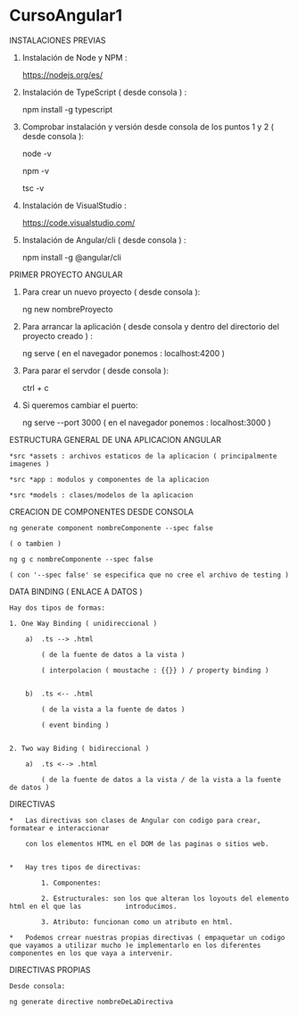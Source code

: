 # CursoAngular1

INSTALACIONES PREVIAS

1. Instalación de Node y NPM :

    https://nodejs.org/es/

2. Instalación de TypeScript ( desde consola ) :

    npm install -g typescript

3. Comprobar instalación y versión desde consola de los puntos 1 y 2 ( desde consola ):

    node -v

    npm -v

    tsc -v

4. Instalación de VisualStudio :

    https://code.visualstudio.com/

5. Instalación de Angular/cli ( desde consola ) :

    npm install -g @angular/cli

PRIMER PROYECTO ANGULAR


1. Para crear un nuevo proyecto ( desde consola ):

    ng new nombreProyecto


2. Para arrancar la aplicación ( desde consola y dentro del directorio del proyecto creado ) :

    ng serve  ( en el navegador ponemos : localhost:4200 )   


3. Para parar el servdor ( desde consola ): 

    ctrl + c


4. Si queremos cambiar el puerto: 

    ng serve --port 3000 ( en el navegador ponemos : localhost:3000 )   


ESTRUCTURA GENERAL DE UNA APLICACION ANGULAR

    *src *assets : archivos estaticos de la aplicacion ( principalmente imagenes )

    *src *app : modulos y componentes de la aplicacion

    *src *models : clases/modelos de la aplicacion

CREACION DE COMPONENTES DESDE CONSOLA

    ng generate component nombreComponente --spec false

    ( o tambien )

    ng g c nombreComponente --spec false

    ( con '--spec false' se especifica que no cree el archivo de testing )

DATA BINDING ( ENLACE A DATOS )

    Hay dos tipos de formas:

    1. One Way Binding ( unidireccional )

        a)  .ts --> .html 

            ( de la fuente de datos a la vista )

            ( interpolacion ( moustache : {{}} ) / property binding )


        b)  .ts <-- .html

            ( de la vista a la fuente de datos )

            ( event binding )


    2. Two way Biding ( bidireccional )

        a)  .ts <--> .html

            ( de la fuente de datos a la vista / de la vista a la fuente de datos )

DIRECTIVAS

    *   Las directivas son clases de Angular con codigo para crear, formatear e interaccionar

        con los elementos HTML en el DOM de las paginas o sitios web.


    *   Hay tres tipos de directivas:

            1. Componentes: 

            2. Estructurales: son los que alteran los loyouts del elemento html en el que las           introducimos.

            3. Atributo: funcionan como un atributo en html.

    *   Podemos crrear nuestras propias directivas ( empaquetar un codigo que vayamos a utilizar mucho )e implementarlo en los diferentes componentes en los que vaya a intervenir.

DIRECTIVAS PROPIAS

    Desde consola:

    ng generate directive nombreDeLaDirectiva